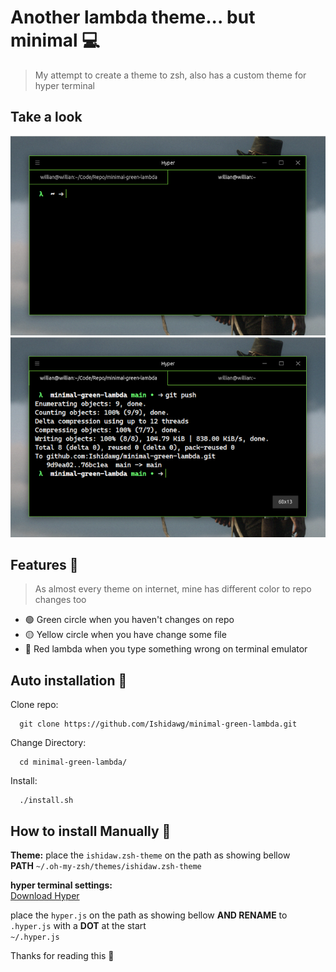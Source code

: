 # Another lambda theme... but minimal 💻
> My attempt to create a theme to zsh, also has a custom theme for hyper terminal

## Take a look
<div align="center">
  <img src="https://github.com/Ishidawg/minimal-green-lambda/blob/main/images/terminal.png?raw=true" />
  <img src="https://github.com/Ishidawg/minimal-green-lambda/blob/main/images/terminal2.png?raw=true" />
</div>

## Features 🧊
> As almost every theme on internet, mine has different color to repo changes too
- 🟢 Green circle when you haven't changes on repo
- 🟡 Yellow circle when you have change some file
- 🔴 Red lambda when you type something wrong on terminal emulator

## Auto installation 📑

Clone repo:
```git
  git clone https://github.com/Ishidawg/minimal-green-lambda.git

```

Change Directory:
```git
  cd minimal-green-lambda/

```

Install:
```git
  ./install.sh

```
## How to install Manually 📑
**Theme:** place the `ishidaw.zsh-theme` on the path as showing bellow<br>
**PATH** `~/.oh-my-zsh/themes/ishidaw.zsh-theme`

**hyper terminal settings:**<br>
<a href="https://github.com/vercel/hyper">Download Hyper</a>

place the `hyper.js` on the path as showing bellow **AND RENAME** to `.hyper.js` with a **DOT** at the start<br>
`~/.hyper.js`

Thanks for reading this 💚
